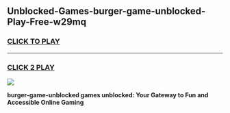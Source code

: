 
## Unblocked-Games-burger-game-unblocked-Play-Free-w29mq
<h3>
<a href="https://premium76.site?title=burger-game-unblocked&ref=19M">CLICK TO PLAY</a></h3>
<hr>

<h3>
<a href="https://premium76.site?title=burger-game-unblocked&ref=19M">CLICK 2 PLAY</a>
  
</h3>

<a href="https://premium76.site?title=burger-game-unblocked&ref=19M"><img src="https://clearcache.store/games.png"></a>


**burger-game-unblocked games unblocked: Your Gateway to Fun and Accessible Online Gaming**

